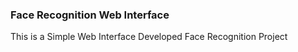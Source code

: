 ### Face Recognition Web Interface

This is a Simple Web Interface Developed Face Recognition Project
